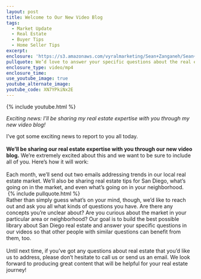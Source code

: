```yaml
---
layout: post
title: Welcome to Our New Video Blog
tags:
  - Market Update
  - Real Estate
  - Buyer Tips
  - Home Seller Tips
excerpt:
enclosure: 'https://s3.amazonaws.com/vyralmarketing/Sean+Zanganeh/Sean+Zanganeh+Youtube+Intro.mp4'
pullquote: We’d love to answer your specific questions about the real estate market.
enclosure_type: video/mp4
enclosure_time:
use_youtube_image: true
youtube_alternate_image:
youtube_code: XN7YPkiNx2E
---
```



{% include youtube.html %}

*Exciting news: I’ll be sharing my real estate expertise with you through my new video blog!*

I’ve got some exciting news to report to you all today.
<br>&nbsp;
<br>**We’ll be sharing our real estate expertise with you through our new video blog.** We’re extremely excited about this and we want to be sure to include all of you. Here’s how it will work:
<br>&nbsp;
<br>Each month, we’ll send out two emails addressing trends in our local real estate market. We’ll also be sharing real estate tips for San Diego, what’s going on in the market, and even what’s going on in your neighborhood.
<br>&nbsp;{% include pullquote.html %}
<br>Rather than simply guess what’s on your mind, though, we’d like to reach out and ask you all what kinds of questions you have. Are there any concepts you’re unclear about? Are you curious about the market in your particular area or neighborhood? Our goal is to build the best possible library about San Diego real estate and answer your specific questions in our videos so that other people with similar questions can benefit from them, too.
<br>&nbsp;
<br>Until next time, if you’ve got any questions about real estate that you’d like us to address, please don’t hesitate to call us or send us an email. We look forward to producing great content that will be helpful for your real estate journey!